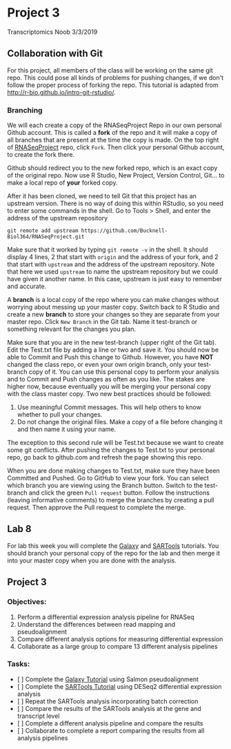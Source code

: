 Project 3
================
Transcriptomics Noob
3/3/2019

Collaboration with Git
----------------------

For this project, all members of the class will be working on the same git repo. This could pose all kinds of problems for pushing changes, if we don't follow the proper process of forking the repo. This tutorial is adapted from <http://r-bio.github.io/intro-git-rstudio/>.

### Branching

We will each create a copy of the RNASeqProject Repo in our own personal Github account. This is called a **fork** of the repo and it will make a copy of all branches that are present at the time the copy is made. On the top right of [RNASeqProject](https://github.com/Bucknell-Biol364/RNASeqProject) repo, click `Fork`. Then click your personal Github account, to create the fork there.

Github should redirect you to the new forked repo, which is an exact copy of the original repo. Now use R Studio, New Project, Version Control, Git... to make a local repo of **your** forked copy.

After it has been cloned, we need to tell Git that this project has an upstream version. There is no way of doing this within RStudio, so you need to enter some commands in the shell. Go to Tools &gt; Shell, and enter the address of the upstream repository

`git remote add upstream https://github.com/Bucknell-Biol364/RNASeqProject.git`

Make sure that it worked by typing `git remote -v` in the shell. It should display 4 lines, 2 that start with `origin` and the address of your fork, and 2 that start with `upstream` and the address of the upstream repository. Note that here we used `upstream` to name the upstream repository but we could have given it another name. In this case, upstream is just easy to remember and accurate.

A **branch** is a local copy of the repo where you can make changes without worrying about messing up your master copy. Switch back to R Studio and create a new **branch** to store your changes so they are separate from your master repo. Click `New Branch` in the Git tab. Name it test-branch or something relevant for the changes you plan.

Make sure that you are in the new test-branch (upper right of the Git tab). Edit the Test.txt file by adding a line or two and save it. You should now be able to Commit and Push this change to Github. However, you have **NOT** changed the class repo, or even your own origin branch, only your test-branch copy of it. You can use this personal copy to perform your analysis and to Commit and Push changes as often as you like. The stakes are higher now, because eventually you will be merging your personal copy with the class master copy. Two new best practices should be followed:

1.  Use meaningful Commit messages. This will help others to know whether to pull your changes.
2.  Do not change the original files. Make a copy of a file before changing it and then name it using your name.

The exception to this second rule will be Test.txt because we want to create some git conflicts. After pushing the changes to Test.txt to your personal repo, go back to github.com and refresh the page showing this repo.

When you are done making changes to Test.txt, make sure they have been Committed and Pushed. Go to GitHub to view your fork. You can select which branch you are viewing using the Branch button. Switch to the test-branch and click the green `Pull request` button. Follow the instructions (leaving informative comments) to merge the branches by creating a pull request. Then approve the Pull request to complete the merge.

Lab 8
-----

For lab this week you will complete the [Galaxy](1-Galaxy.md) and [SARTools](2-SARTools.md) tutorials. You should branch your personal copy of the repo for the lab and then merge it into your master copy when you are done with the analysis.

Project 3
---------

### Objectives:

1.  Perform a differential expression analysis pipeline for RNASeq
2.  Understand the differences between read mapping and pseudoalignment
3.  Compare different analysis options for measuring differential expression
4.  Collaborate as a large group to compare 13 different analysis pipelines

### Tasks:

-   \[ \] Complete the [Galaxy Tutorial](1-Galaxy.md) using Salmon pseudoalignment
-   \[ \] Complete the [SARTools Tutorial](2-SARTools.md) using DESeq2 differential expression analysis
-   \[ \] Repeat the SARTools analysis incorporating batch correction
-   \[ \] Compare the results of the SARTools analysis at the gene and transcript level
-   \[ \] Complete a different analysis pipeline and compare the results
-   \[ \] Collaborate to complete a report comparing the results from all analysis pipelines
